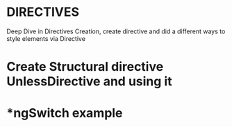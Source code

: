 # DIRECTIVES
Deep Dive in Directives Creation, 
create  directive and did a different ways to style elements via Directive
# Create Structural directive UnlessDirective and using it
# *ngSwitch example

